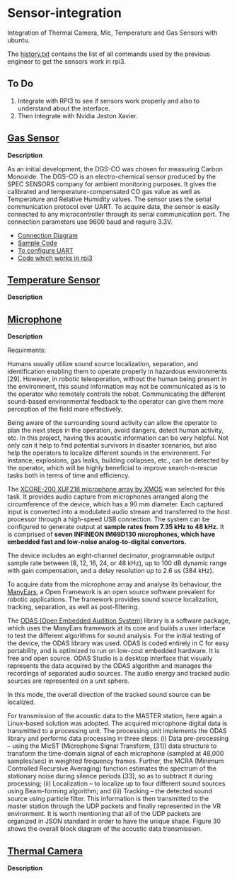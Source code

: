 # Sensor-integration
Integration of Thermal Camera, Mic, Temperature and Gas Sensors with ubuntu.

The [history.txt](https://github.com/ajaygunalan/sensor-integration/blob/master/history.txt) contains the list of all commands used by the previous engineer to get the sensors work in rpi3. 

## To Do

1. Integrate with RPI3 to see if sensors work properly and also to understand about the interface.
2. Then Integrate with Nvidia Jeston Xavier.

## [Gas Sensor](https://www.digikey.com/product-detail/en/spec-sensors-llc/968-034/1684-1034-ND/6676880)

**Description**

As an initial development, the DGS-CO was chosen for measuring Carbon Monoxide. The DGS-CO is an electro-chemical sensor produced by the SPEC SENSORS company for ambient monitoring purposes. It gives the calibrated and temperature-compensated CO gas value as well as Temperature and Relative Humidity values. The sensor uses the serial communication protocol over UART. To acquire data, the sensor is easily connected to any microcontroller through its serial communication port. The connection parameters use 9600 baud and require 3.3V.

* [Connection Diagram](https://github.com/ajaygunalan/sensor-integration/blob/master/gas_to_rpi.png)
* [Sample Code](https://github.com/ajaygunalan/sensor-integration/blob/master/gas_sensor/pic/sample_code_for_algo.png)
* [To configure UART](https://www.electronicwings.com/raspberry-pi/raspberry-pi-uart-communication-using-python-and-c)
* [Code which works in rpi3](https://github.com/ajaygunalan/sensor-integration/blob/master/gas_sensor/pic/serial_read2.py)



## [Temperature Sensor]()

**Description**

## [Microphone]()

**Description**

Requirments:

Humans usually utilize sound source localization, separation, and identification enabling them to
operate properly in hazardous environments [29]. However, in robotic teleoperation, without the
human being present in the environment, this sound information may not be communicated as is to
the operator who remotely controls the robot. Communicating the different sound-based
environmental feedback to the operator can give them more perception of the field more effectively.

Being aware of the surrounding sound activity can allow the operator to plan the next steps in the
operation, avoid dangers, detect human activity, etc.
In this project, having this acoustic information can be very helpful. Not only can it help to find potential
survivors in disaster scenarios, but also help the operators to localize different sounds in the
environment. For instance, explosions, gas leaks, building collapses, etc., can be detected by the
operator, which will be highly beneficial to improve search-n-rescue tasks both in terms of time and
efficiency.

The [XCORE-200 XUF216 microphone array by XMOS](https://www.xmos.com/products/voice/micarray) was selected
for this task. It provides audio capture from microphones arranged along the circumference of the
device, which has a 90 mm diameter. Each captured input is converted into a modulated audio stream
and transferred to the host processor through a high-speed USB connection. The system can be
configured to generate output at **sample rates from 7.35 kHz to 48 kHz.** It is comprised of **seven
INFINEON IM69D130 microphones, which have embedded fast and low-noise analog-to-digital
convertors.**

The device includes an eight-channel decimator, programmable output sample rate between (8, 12,
16, 24, or 48 kHz), up to 100 dB dynamic range with gain compensation, and a delay resolution up to
2.6 us (384 kHz).

To acquire data from the microphone array and analyse its behaviour, the [ManyEars](https://sourceforge.net/p/manyears/wiki/Main_Page/), a Open Framework
is an open source software prevalent for robotic applications. The framework provides sound
source localization, tracking, separation, as well as post-filtering. 

The [ODAS (Open Embedded Audition System)](https://github.com/introlab/odas) library is a software package, which uses the ManyEars framework at its core and builds a user interface to test the different algorithms for sound analysis. For the initial testing of the device, the ODAS library was used. ODAS is coded entirely in C for easy portability, and is optimized to run on
low-cost embedded hardware. It is free and open source. ODAS Studio is a desktop interface that
visually represents the data acquired by the ODAS algorithm and manages the recordings of separated
audio sources. The audio energy and tracked audio sources are represented on a unit sphere. 

In this mode, the overall direction of the tracked sound source can be localized.

For transmission of the acoustic data to the MASTER station, here again a Linux-based solution was
adopted. The acquired microphone digital data is transmitted to a processing unit. The processing unit
implements the ODAS library and performs data processing in three steps: (i) Data pre-processing –
using the MicST (Microphone Signal Transform, [31]) data structure to transform the time-domain
signal of each microphone (sampled at 48,000 samples/sec) in weighted frequency frames. Further,
the MCRA (Minimum Controlled Recursive Averaging) function estimates the spectrum of the
stationary noise during silence periods [33], so as to subtract it during processing; (ii) Localization – to
localize up to four different sound sources using Beam-forming algorithm; and (iii) Tracking – the
detected sound source using particle filter. This information is then transmitted to the master station
through the UDP packets and finally represented in the VR environment. It is worth mentioning that
all of the UDP packets are organized in JSON standard in order to have the unique shape. Figure 30
shows the overall block diagram of the acoustic data transmission. 

## [Thermal Camera]()

**Description**
